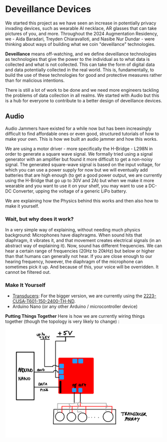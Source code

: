 # Deveillance Devices
We started this project as we have seen an increase in potentially privacy invading devices, such as wearable AI necklace, AR glasses that can take pictures of you, and more. Throughout the 2024 Augmentation Residency, we - Aida Baradari, Treyden Chiaravalloti, and Nasibe Nur Dundar - were thinking about ways of building what we coin "deveillance" technologies. 

**Deveillance** means off-watching, and we define deveillance technologies as technologies that give the power to the individual as to what data is collected and what is not collected. This can take the form of digital data and data potentially collected in the real world. This is, fundamentally, to build the use of these technologies for good and protective measures rather than for malicious intentions. 

There is still a lot of work to be done and we need more engineers tackling the problems of data collection in all realms. We started with Audio but this is a hub for everyone to contribute to a better design of deveillance devices. 

## Audio
Audio Jammers have existed for a while now but has been increasingly difficult to find affordable ones or even good, structured tutorials of how to make your own. This is how we built an audio jammer and how this works.

We are using a motor driver - more specifically the H-Bridge - L298N in order to generate a square wave signal. We formally tried using a signal generator with an amplifier but found it more difficult to get a non-noisy signal. 
The generated square-wave signal is based on the input voltage, for which you can use a power supply for now but we will eventually add batteries that are high enough (to get a good power output, we are currently using the H-Bridge that go up to 30V and 2A) but when we make it more wearable and you want to use it on your shelf, you may want to use a DC-DC Converter, upping the voltage of a generic LiPo battery. 

We are explaining how the Physics behind this works and then also how to make it yourself. 

### Wait, but why does it work? 
In a very simple way of explaining, without needing much physics background: Microphones have diaphragms. When sound hits that diaphragm, it vibrates it, and that movement creates electrical signals (in an abstract way of explaining it). 
Now, sound has different frequencies. We can hear a certain range of frequencies (20Hz to 20kHz) but below or higher than that humans can generally not hear. If you are close enough to our hearing frequency, however, the diaphragm of the microphone can sometimes pick it up. 
And because of this, your voice will be overridden. It cannot be filtered out. 

### Make It Yourself
- [Transducers](https://en.wikipedia.org/wiki/Transducer): For the bigger version, we are currently using the [2223-CUSA-T601-150-2400-TH-ND](https://www.digikey.com/en/products/detail/same-sky-formerly-cui-devices/CUSA-T601-150-2400-TH/16579211). 
- Arduino Nano (or any other Arduino / microcontroller device)

**Putting Things Together**
Here is how we are currently wiring things together (though the topology is very likely to change) :
![alt text](https://github.com/AugmentHub/deveillance/blob/main/Circuit_diagram.jpeg)



